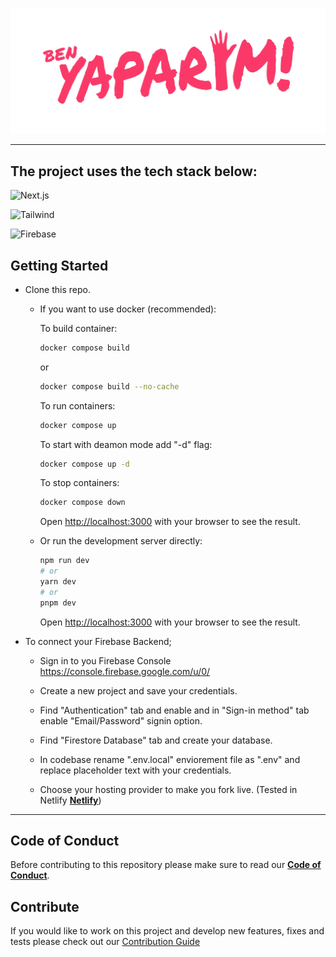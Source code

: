 <div align="center">

![Ben Yaparım Logo](/public/images/logo.png)

</div>

---

## The project uses the tech stack below:

![Next.js](https://img.shields.io/badge/next.js-000000?style=for-the-badge&logo=nextdotjs&logoColor=white)

![Tailwind](https://img.shields.io/badge/Tailwind_CSS-38B2AC?style=for-the-badge&logo=tailwind-css&logoColor=white)

![Firebase](https://img.shields.io/badge/firebase-ffca28?style=for-the-badge&logo=firebase&logoColor=black)

## Getting Started

- Clone this repo.

  - If you want to use docker (recommended):

    To build container:

    ```bash
    docker compose build
    ```

    or

    ```bash
    docker compose build --no-cache
    ```

    To run containers:

    ```bash
    docker compose up
    ```

    To start with deamon mode add "-d" flag:

    ```bash
    docker compose up -d
    ```

    To stop containers:

    ```bash
    docker compose down
    ```

    Open [http://localhost:3000](http://localhost:3000) with your browser to see the result.

  - Or run the development server directly:

    ```bash
    npm run dev
    # or
    yarn dev
    # or
    pnpm dev
    ```

    Open [http://localhost:3000](http://localhost:3000) with your browser to see the result.

- To connect your Firebase Backend;
  - Sign in to you Firebase Console <a href="https://console.firebase.google.com/u/0/">https://console.firebase.google.com/u/0/</a>

  - Create a new project and save your credentials.
  - Find "Authentication" tab and enable and in "Sign-in method" tab enable "Email/Password" signin option.
  - Find "Firestore Database" tab and create your database.
  - In codebase rename ".env.local" enviorement file as ".env" and replace placeholder text with your credentials.
  - Choose your hosting provider to make you fork live. (Tested in Netlify **[Netlify](https://www.netlify.com/)**)

---

## Code of Conduct

Before contributing to this repository please make sure to read our **[Code of Conduct](./.github/code_of_conduct.md)**.

## Contribute

If you would like to work on this project and develop new features, fixes and tests please check out our [Contribution Guide](./.github/contribute.md)
